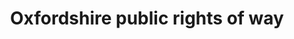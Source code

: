 ---
schema: default
title: Oxfordshire public rights of way
organization: Oxfordshire County Council
notes: ''
resources:
  - name: Oxfordshire public rights of way
    url: >-
      https://github.com/OxOpenData/Oxfordshire-public-rights-of-way/blob/master/Oxfordshire%20public%20rights%20of%20way.json
    format: geojson
  - name: Oxfordshire public rights of way
    url: >-
      https://github.com/OxOpenData/Oxfordshire-public-rights-of-way/blob/master/Oxfordshire%20public%20rights%20of%20way.kml
    format: kml
  - name: Oxfordshire public rights of way
    url: >-
      https://github.com/OxOpenData/Oxfordshire-public-rights-of-way/blob/master/Oxfordshire%20public%20rights%20of%20way.kmz
    format: kmz
  - name: Oxfordshire public rights of way
    url: >-
      https://github.com/OxOpenData/Oxfordshire-public-rights-of-way/blob/master/Oxfordshire%20public%20rights%20of%20way.zip
    format: shp
license: 'https://www.nationalarchives.gov.uk/doc/open-government-licence/version/3/'
category:
  - Parks and Open Spaces
maintainer: Oxfordshire County Council
maintainer_email: ''
---